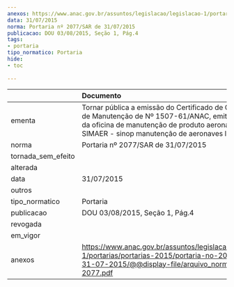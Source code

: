 ```yaml
---
anexos: https://www.anac.gov.br/assuntos/legislacao/legislacao-1/portarias/portarias-2015/portaria-no-2077-sar-de-31-07-2015/@@display-file/arquivo_norma/PA2015-2077.pdf
data: 31/07/2015
norma: Portaria nº 2077/SAR de 31/07/2015
publicacao: DOU 03/08/2015, Seção 1, Pág.4
tags:
- portaria
tipo_normatico: Portaria
hide: 
- toc 
 
---
```


|                    | Documento                                                                                                                                                                                              |
|:-------------------|:-------------------------------------------------------------------------------------------------------------------------------------------------------------------------------------------------------|
| ementa             | Tornar pública a emissão do Certificado de Organização de Manutenção de Nº 1507-61/ANAC, emitido em favor da oficina de manutenção de produto aeronáutico SIMAER - sinop manutenção de aeronaves ltda. |
| norma              | Portaria nº 2077/SAR de 31/07/2015                                                                                                                                                                     |
| tornada_sem_efeito |                                                                                                                                                                                                        |
| alterada           |                                                                                                                                                                                                        |
| data               | 31/07/2015                                                                                                                                                                                             |
| outros             |                                                                                                                                                                                                        |
| tipo_normatico     | Portaria                                                                                                                                                                                               |
| publicacao         | DOU 03/08/2015, Seção 1, Pág.4                                                                                                                                                                         |
| revogada           |                                                                                                                                                                                                        |
| em_vigor           |                                                                                                                                                                                                        |
| anexos             | https://www.anac.gov.br/assuntos/legislacao/legislacao-1/portarias/portarias-2015/portaria-no-2077-sar-de-31-07-2015/@@display-file/arquivo_norma/PA2015-2077.pdf                                      |